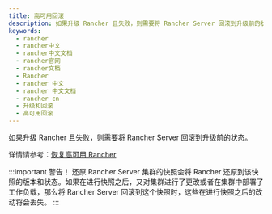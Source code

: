 ```yaml
---
title: 高可用回滚
description: 如果升级 Rancher 且失败，则需要将 Rancher Server 回滚到升级前的状态。
keywords:
  - rancher
  - rancher中文
  - rancher中文文档
  - rancher官网
  - rancher文档
  - Rancher
  - rancher 中文
  - rancher 中文文档
  - rancher cn
  - 升级和回滚
  - 高可用回滚
---
```


如果升级 Rancher 且失败，则需要将 Rancher Server 回滚到升级前的状态。

详情请参考：[恢复高可用 Rancher](/docs/rancher2/backups/2.0-2.4/restorations/ha-restoration/_index)

:::important 警告！
还原 Rancher Server 集群的快照会将 Rancher 还原到该快照的版本和状态。如果在进行快照之后，又对集群进行了更改或者在集群中部署了工作负载，那么将 Rancher Server 回滚到这个快照时，这些在进行快照之后的改动将会丢失。
:::
